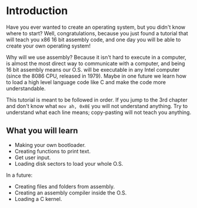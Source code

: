 # Introduction
Have you ever wanted to create an operating system, but you didn't know where to start? Well, congratulations, because you just found a tutorial that will teach you x86 16 bit assembly code, and one day you will be able to create your own operating system!

Why will we use assembly? Because it isn't hard to execute in a computer, is almost the most direct way to communicate with a computer, and being 16 bit assembly means our O.S. will be executable in any Intel computer (since the 8086 CPU, released in 1979).
Maybe in one future we learn how to load a high level language code like C and make the code more understandable.

This tutorial is meant to be followed in order. If you jump to the 3rd chapter and don't know what `mov ah, 0x0E` you will not understand anything. Try to understand what each line means; copy-pasting will not teach you anything.

## What you will learn

- Making your own bootloader.
- Creating functions to print text.
- Get user input.
- Loading disk sectors to load your whole O.S.

In a future:
- Creating files and folders from assembly.
- Creating an assembly compiler inside the O.S.
- Loading a C kernel.

